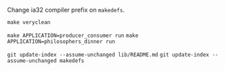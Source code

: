 Change ia32 compiler prefix on `makedefs`.

`make veryclean`

`make APPLICATION=producer_consumer run`
`make APPLICATION=philosophers_dinner run`

`git update-index --assume-unchanged lib/README.md`
`git update-index --assume-unchanged makedefs`
